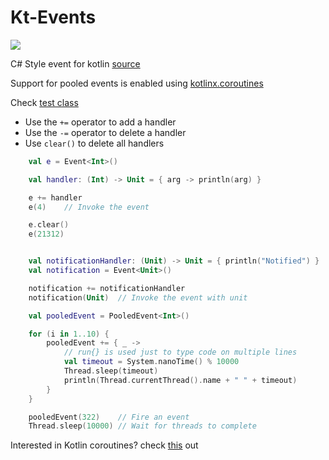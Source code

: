 # Kt-Events
[![](https://jitpack.io/v/shakram02/Kt-Events.svg)](https://jitpack.io/#shakram02/Kt-Events)


C# Style event for kotlin [source](https://discuss.kotlinlang.org/t/c-style-events/2076)

Support for pooled events is enabled using [kotlinx.coroutines](https://github.com/Kotlin/kotlinx.coroutines)

Check [test class](https://github.com/shakram02/Kt-Events/blob/master/src/test/java/EventTest.kt)

- Use the `+=` operator to add a handler
- Use the `-=` operator to delete a handler
- Use `clear()` to delete all handlers

```kotlin
    val e = Event<Int>()

    val handler: (Int) -> Unit = { arg -> println(arg) }

    e += handler
    e(4)    // Invoke the event

    e.clear()
    e(21312)


    val notificationHandler: (Unit) -> Unit = { println("Notified") }
    val notification = Event<Unit>()

    notification += notificationHandler
    notification(Unit)  // Invoke the event with unit

    val pooledEvent = PooledEvent<Int>()

    for (i in 1..10) {
        pooledEvent += { _ ->
            // run{} is used just to type code on multiple lines
            val timeout = System.nanoTime() % 10000
            Thread.sleep(timeout)
            println(Thread.currentThread().name + " " + timeout)
        }
    }

    pooledEvent(322)    // Fire an event
    Thread.sleep(10000) // Wait for threads to complete
```


Interested in Kotlin coroutines? check [this](https://github.com/Kotlin/kotlinx.coroutines/blob/master/coroutines-guide.md#your-first-coroutine) out